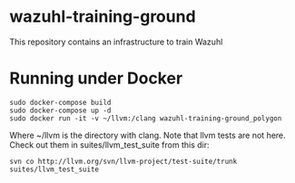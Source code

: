 # wazuhl-training-ground
This repository contains an infrastructure to train Wazuhl

# Running under Docker

    sudo docker-compose build
    sudo docker-compose up -d
    sudo docker run -it -v ~/llvm:/clang wazuhl-training-ground_polygon

 Where ~/llvm is the directory with clang.
 Note that llvm tests are not here. Check out them in suites/llvm_test_suite from this dir:
 
    svn co http://llvm.org/svn/llvm-project/test-suite/trunk suites/llvm_test_suite
